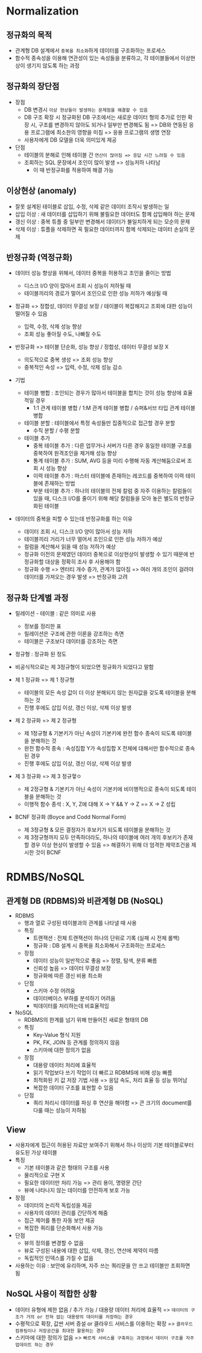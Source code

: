 # Normalization
## 정규화의 목적
* 관계형 DB 설계에서 `중복을 최소화`하게 데이터를 구조화하는 프로세스
* 함수적 종속성을 이용해 연관성이 있는 속성들을 분류하고, 각 테이블들에서 이상현상이 생기지 않도록 하는 과정

## 정규화의 장단점
* 장점
  * DB 변경시 `이상 현상들이 발생하는 문제점을 해결할 수 있음`
  * DB 구조 확장 시 정규화된 DB 구조에서는 새로운 데이터 형의 추가로 인한 확장 시, 구조를 변경하지 않아도 되거나 일부만 변경해도 됨 => DB와 연동된 응용 프로그램에 최소한의 영향을 미침 => 응용 프로그램의 생명 연장
  * 사용자에게 DB 모델을 더욱 의미있게 제공
* 단점
  * 테이블의 분해로 인해 테이블 간 `연산이 많아짐 => 응답 시간 느려질 수 있음`
  * 조회하는 SQL 문장에서 조인이 많이 발생 => 성능저하 나타남
    * 이 때 반정규화를 적용하여 해결 가능

## 이상현상 (anomaly)
* 잘못 설계된 테이블로 삽입, 수정, 삭제 같은 데이터 조작시 발생하는 일
* 삽입 이상 : 새 데이터를 삽입하기 위해 불필요한 데이터도 함께 삽입해야 하는 문제
* 갱신 이상 : 중복 튜플 중 일부만 변경해서 데이터가 불일치하게 되는 모순의 문제
* 삭제 이상 : 튜플을 삭제하면 꼭 필요한 데이터까지 함께 삭제되는 데이터 손실의 문제

## 반정규화 (역정규화)
* 데이터 성능 향상을 위해서, 데이터 중복을 허용하고 조인을 줄이는 방법
  * 디스크 I/O 양이 많아서 조회 시 성능이 저하될 때
  * 테이블끼리의 경로가 멀어서 조인으로 인한 성능 저하가 예상될 때

* 정규화 => 정합성, 데이터 무결성 보장 / 테이블이 복잡해지고 조회에 대한 성능이 떨어질 수 있음 
  * 입력, 수정, 삭제 성능 향상
  * 조회 성능 좋아질 수도, 나빠질 수도
* 반정규화 => 테이블 단순화, 성능 향상 / 정합성, 데이터 무결성 보장 X
  * 의도적으로 중복 생성 => 조회 성능 향상
  * 중복적인 속성 => 입력, 수정, 삭제 성능 감소

* 기법
  * 테이블 병합 : 조인되는 경우가 많아서 테이블을 합치는 것이 성능 향상에 효율적일 경우
    * 1:1 관계 테이블 병합 / 1:M 관계 테이블 병합 / 슈퍼&서브 타입 관계 테이블 병합
  * 테이블 분할 : 테이블에서 특정 속성들만 집중적으로 접근할 경우 분할
    * 수직 분할 / 수평 분할
  * 테이블 추가 
    * 중복 테이블 추가 : 다른 업무거나 서버가 다른 경우 동일한 테이블 구조를 중복하여 원격조인을 제거해 성능 향상
    * 통계 테이블 추가 : SUM, AVG 등을 미리 수행해 자동 계산해둠으로써 조회 시 성능 향상
    * 이력 테이블 추가 : 마스터 테이블에 존재하는 레코드를 중복하여 이력 테이블에 존재하는 방법
    * 부분 테이블 추가 : 하나의 테이블의 전체 칼럼 중 자주 이용하는 칼럼들이 있을 때, 디스크 I/O를 줄이기 위해 해당 칼럼들을 모아 놓은 별도의 반정규화된 테이블

* 데이터의 중복을 피할 수 있는데 반정규화를 하는 이유
  * 데이터 조회 시, 디스크 I/O 양이 많아서 성능 저하
  * 테이블끼리 거리가 너무 멀어서 조인으로 인한 성능 저하가 예상
  * 컬럼을 계산해서 읽을 때 성능 저하가 예상
  * 정규화 이전의 문제였던 데이터 중복으로 이상현상이 발생할 수 있기 때문에 반정규화할 대상을 정확히 조사 후 사용해야 함
  * 정규화 수행 => 엔터티 개수 증가, 관계가 많아짐 => 여러 개의 조인이 걸려야 데이터를 가져오는 경우 발생 => 반정규화 고려

## 정규화 단계별 과정
* 릴레이션 - 테이블 : 같은 의미로 사용
  * 정보를 정리한 표
  * 릴레이션은 구조에 관한 이론을 강조하는 측면
  * 테이블은 구조보다 데이터를 강조하는 측면

* 정규형 : 정규화 된 정도
* 비공식적으로는 제 3정규형이 되었으면 정규화가 되었다고 말함

* 제 1 정규화 => 제 1 정규형
  * 테이블의 모든 속성 값이 더 이상 분해되지 않는 원자값을 갖도록 테이블을 분해하는 것
  * 진행 후에도 삽입 이상, 갱신 이상, 삭제 이상 발생

* 제 2 정규화 => 제 2 정규형
  * 제 1정규형 & 기본키가 아닌 속성이 기본키에 완전 함수 종속이 되도록 테이블을 분해하는 것
  * 완전 함수적 종속 : 속성집합 Y가 속성집합 X 전체에 대해서만 함수적으로 종속된 경우
  * 진행 후에도 삽입 이상, 갱신 이상, 삭제 이상 발생

* 제 3 정규화 => 제 3 정규혛ㅇ
  * 제 2정규형 & 기본키가 아닌 속성이 기본키에 비이행적으로 종속이 되도록 테이블을 분해하는 것
  * 이행적 함수 종석 : X, Y, Z에 대해 X -> Y && Y -> Z == X -> Z 성립

* BCNF 정규화 (Boyce and Codd Normal Form)
  * 제 3정규형 & 모든 결정자가 후보키가 되도록 테이블을 분해하는 것
  * 제 3정규형까지 모두 만족하더라도, 하나의 테이블에 여러 개의 후보키가 존재할 경우 이상 현상이 발생할 수 있음 => 해결하기 위해 더 엄격한 제약조건을 제시한 것이 BCNF


# RDMBS/NoSQL
## 관계형 DB (RDBMS)와 비관계형 DB (NoSQL) 
* RDBMS
  * 행과 열로 구성된 테이블과의 관계를 나타낼 때 사용
  * 특징
    * 트랜잭션 : 전체 트랜잭션이 하나의 단위로 기록 (실패 시 전체 롤백)
    * 정규화 : DB 설계 시 중복을 최소화해서 구조화하는 프로세스
  * 장점
    * 데이터 성능이 일반적으로 좋음 => 정렬, 탐색, 분류 빠름
    * 신뢰성 높음 => 데이터 무결성 보장
    * 정규화에 따른 갱신 비용 최소화
  * 단점 
    * 스키마 수정 어려움
    * 데이터베이스 부하를 분석하기 어려움
    * 빅데이터를 처리하는데 비효율적임
* NoSQL
  * RDBMS의 한계를 넘기 위해 만들어진 새로운 형태의 DB
  * 특징 
    * Key-Value 형식 지원
    * PK, FK, JOIN 등 관계를 정의하지 않음
    * 스키마에 대한 정의가 없음
  * 장점 
    * 대용량 데이터 처리에 효율적
    * 읽기 작업보다 쓰기 작업이 더 빠르고 RDBMS에 비해 성능 빠름
    * 최적화된 키 값 저장 기법 사용 => 응답 속도, 처리 효율 등 성능 뛰어남
    * 복잡한 데이터 구조를 표현할 수 있음
  * 단점
    * 쿼리 처리시 데이터를 파싱 후 연산을 해야함 => 큰 크기의 document를 다룰 때는 성능이 저하됨

## View
* 사용자에게 접근이 허용된 자료만 보여주기 위해서 하나 이상의 기본 테이블로부터 유도된 가상 테이블
* 특징  
  * 기본 테이블과 같은 형태의 구조를 사용
  * 물리적으로 구현 X
  * 필요한 데이터만 처리 가능 => 관리 용이, 명령문 간단
  * 뷰에 나타나지 않는 데이터를 안전하게 보호 가능
* 장점
  * 데이터의 논리적 독립성을 제공
  * 사용자의 데이터 관리를 간단하게 해줌
  * 접근 제어를 통한 자동 보안 제공
  * 복잡한 쿼리를 단순화해서 사용 가능
* 단점
  * 뷰의 정의를 변경할 수 없음
  * 뷰로 구성된 내용에 대한 삽입, 삭제, 갱신, 연산에 제약이 따름
  * 독립적인 인덱스를 가질 수 없음
* 사용하는 이유 : 보안에 유리하며, 자주 쓰는 쿼리문을 안 쓰고 테이블만 조회하면 됨

## NoSQL 사용이 적합한 상황
* 데이터 유형에 제한 없음 / 추가 가능 / 대용량 데이터 처리에 효율적 => `데이터의 구조가 거의 or 전혀 없는 대용량의 데이터를 저장하는 경우`
* 수평적으로 확장, 값싼 서버 증설 or 클라우드 서비스를 이용하는 확장 => `클라우드 컴퓨팅이나 저장공간을 최대한 활용하는 경우`
* 스키마에 대한 정의가 없음 => `빠르게 서비스를 구축하는 과정에서 데이터 구조를 자주 업데이트 하는 경우` 
